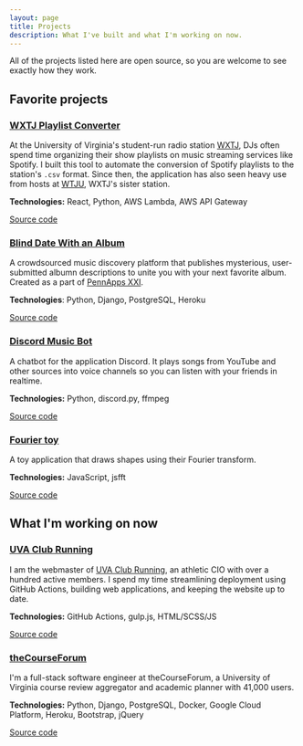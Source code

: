 ```yaml
---
layout: page
title: Projects
description: What I've built and what I'm working on now.
---
```


All of the projects listed here are open source, so you are welcome to see exactly how they work.

## Favorite projects

### [WXTJ Playlist Converter](https://kerrigan.dev/wxtj-converter)
At the University of Virginia's student-run radio station [WXTJ](https:/www.wxtj.fm), DJs often spend time organizing their show playlists on music streaming services like Spotify.
I built this tool to automate the conversion of Spotify playlists to the station's `.csv` format. Since then, the application has also seen heavy use from hosts at [WTJU](https://www.wtju.net), WXTJ's sister station. 

**Technologies:** React, Python, AWS Lambda, AWS API Gateway

[Source code](https://github.com/joek13/wxtj-converter)

### [Blind Date With an Album](https://bdwa.herokuapp.com)
A crowdsourced music discovery platform that publishes mysterious, user-submitted albumn descriptions to unite you with your next favorite album. Created as a part of [PennApps XXI](https://2020f.pennapps.com/).

**Technologies**: Python, Django, PostgreSQL, Heroku

[Source code](https://github.com/joek13/bdwa)

### [Discord Music Bot](https://github.com/joek13/py-music-bot)
A chatbot for the application Discord. It plays songs from YouTube and other sources into voice channels so you can listen with your friends in realtime.

**Technologies:** Python, discord.py, ffmpeg

[Source code](https://github.com/joek13/py-music-bot)

### [Fourier toy](https://kerrigan.dev/fourier-toy)
A toy application that draws shapes using their Fourier transform.

**Technologies:** JavaScript, jsfft

[Source code](http://github.com/joek13/fourier-toy)

## What I'm working on now

### [UVA Club Running](http://virginia.clubrunning.org)
I am the webmaster of [UVA Club Running](http://virginia.clubrunning.org), an athletic CIO with over a hundred active members. I spend my time streamlining deployment using GitHub Actions, building web applications, and keeping the website up to date.

**Technologies:** GitHub Actions, gulp.js, HTML/SCSS/JS

[Source code](https://github.com/uva-club-running/virginia.clubrunning.org)

### [theCourseForum](https://thecourseforum.com/)
I'm a full-stack software engineer at theCourseForum, a University of Virginia course review aggregator and academic planner with 41,000 users. 

**Technologies:** Python, Django, PostgreSQL, Docker, Google Cloud Platform, Heroku, Bootstrap, jQuery

[Source code](https://github.com/thecourseforum/theCourseForum2)
